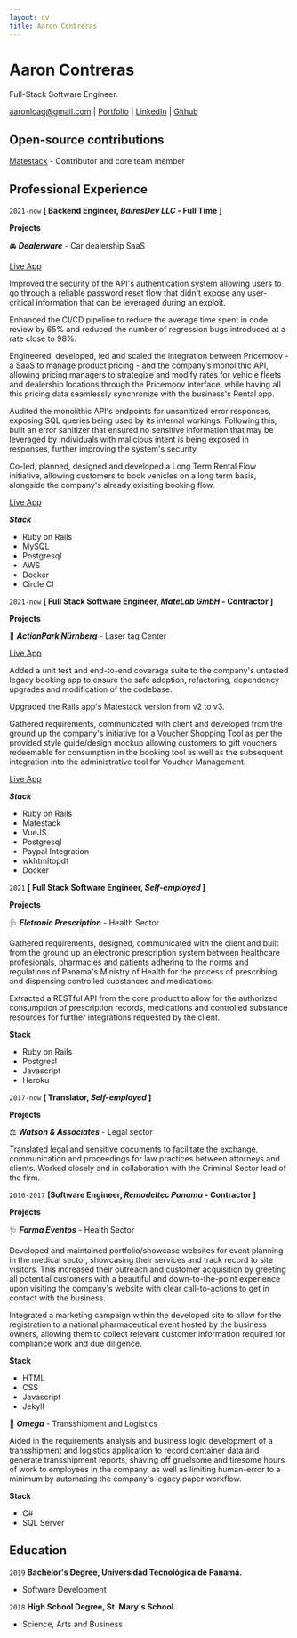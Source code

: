 ```yaml
---
layout: cv
title: Aaron Contreras
---
```

# Aaron Contreras
Full-Stack Software Engineer.

<div id="webaddress">
<a href="mailto:aaronlcaq@gmail.com" target="_blank">aaronlcaq@gmail.com</a>
| <a href="https://github.com/aaron-contreras" target="_blank">Portfolio</a>
| <a href="https://www.linkedin.com/in/aaronaf/" target="_blank">LinkedIn</a>
| <a href="https://github.com/aaron-contreras" target="_blank">Github</a>
</div>

<!-- ## Experienced in
__RESTful API development__ - Production-grade solutions for the consumption of resources by multiple client platforms.

__Identity & Access management__ - Authentication and authorization solutions

__Security__ - Enforcing vulnerability and security considerations during design and development.

__English<->Spanish translation__ - Authorized and certified by Panama's Ministry of Education. -->

## Open-source contributions

[Matestack](https://github.com/matestack) - Contributor and core team member


## Professional Experience

`2021-now`
__[ Backend Engineer, _BairesDev LLC_ - Full Time ]__

__Projects__

🚘 ___Dealerware___ - Car dealership SaaS

[Live App](https://audiondemand.com)

Improved the security of the API's authentication system allowing users to go through a reliable password reset flow that didn't expose any user-critical information that can
be leveraged during an exploit.

Enhanced the CI/CD pipeline to reduce the average time spent in code review by 65% and reduced the number of regression bugs introduced at a rate close to 98%.

Engineered, developed, led and scaled the integration between Pricemoov - a SaaS to manage product pricing - and the company’s monolithic API, allowing pricing managers to strategize and modify rates for vehicle fleets and dealership locations through the Pricemoov interface, while having all this pricing data seamlessly synchronize with the business's Rental app.

Audited the monolithic API's endpoints for unsanitized error responses, exposing SQL queries being used by its internal workings. Following this, built an error sanitizer that ensured no sensitive information that may be leveraged by individuals with malicious intent is being exposed in responses, further improving the system's security.

Co-led, planned, designed and developed a Long Term Rental Flow initiative, allowing customers to book vehicles on a long term basis, alongside the company's already exisiting booking flow.

[Live App](https://app.audiondemand.com/long-term-drive)

___Stack___
- Ruby on Rails
- MySQL
- Postgresql
- AWS
- Docker
- Circle CI


`2021-now`
__[ Full Stack Software Engineer, _MateLab GmbH_ - Contractor ]__

__Projects__

🔫 ___ActionPark Nürnberg___ - Laser tag Center

[Live App](https://booking.actionpark-nuernberg.de)

Added a unit test and end-to-end coverage suite to the company's untested legacy booking app to ensure the safe adoption, refactoring, dependency upgrades and modification of the codebase.

Upgraded the Rails app's Matestack version from v2 to v3.

Gathered requirements, communicated with client and developed from the ground up the company's initiative for a Voucher Shopping Tool as per the provided style guide/design mockup allowing customers to gift vouchers redeemable for consumption in the booking tool as well as the subsequent integration into the administrative tool for Voucher Management.

[Live App](https://booking.actionpark-nuernberg.de/voucher)

___Stack___
- Ruby on Rails
- Matestack
- VueJS
- Postgresql
- Paypal Integration
- wkhtmltopdf
- Docker

`2021`
__[ Full Stack Software Engineer, _Self-employed_ ]__

__Projects__  

🩺 ___Eletronic Prescription___  - Health Sector

Gathered requirements, designed, communicated with the client and built from the ground up an electronic prescription system between healthcare profesionals, pharmacies and patients adhering to the norms and regulations of Panama's Ministry of Health for the process of prescribing and dispensing controlled substances and medications.

Extracted a RESTful API from the core product to allow for the authorized consumption of prescription records, medications and controlled substance resources for further integrations requested by the client.

__Stack__
- Ruby on Rails
- Postgresl
- Javascript
- Heroku

`2017-now`
__[ Translator, _Self-employed_ ]__

__Projects__  

⚖️ ___Watson & Associates___  - Legal sector

Translated legal and sensitive documents to facilitate the exchange, communication and proceedings for law practices between attorneys and clients. Worked closely and in collaboration with the Criminal Sector lead of the firm.

`2016-2017`
__[Software Engineer, _Remodeltec Panama_ - Contractor ]__

__Projects__

🩺 ___Farma Eventos___ - Health Sector

Developed and maintained portfolio/showcase websites for event planning in the medical sector, showcasing their services and track record to site visitors. This increased their outreach and customer acquisition by greeting all potential customers with a beautiful and down-to-the-point experience upon visiting the company's website with clear call-to-actions to get in contact with the business.

Integrated a marketing campaign within the developed site to allow for the registration to a national pharmaceutical event hosted by the business owners, allowing them to collect relevant customer information required for compliance work and due diligence.

__Stack__
- HTML
- CSS
- Javascript
- Jekyll

🚢 ___Omega___  - Transshipment and Logistics

Aided in the requirements analysis and business logic development of a transshipment and logistics application to record container data and generate transshipment reports, shaving off gruelsome and tiresome hours of work to employees in the company, as well as limiting human-error to a minimum by automating the company's legacy paper workflow.

__Stack__
- C#
- SQL Server

## Education

`2019`
__Bachelor's Degree, Universidad Tecnológica de Panamá.__

- Software Development

`2018`
__High School Degree, St. Mary's School.__

- Science, Arts and Business



<!-- ### Footer

Last updated: May 2013 -->


